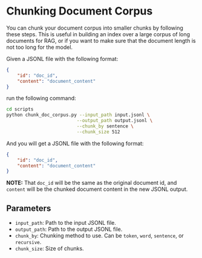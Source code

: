 # Chunking Document Corpus

You can chunk your document corpus into smaller chunks by following these steps. This is useful in building an index over a large corpus of long documents for RAG, or if you want to make sure that the document length is not too long for the model.

Given a JSONL file with the following format:

```json
{
    "id": "doc_id",
    "content": "document_content"
}
```

run the following command:

```bash
cd scripts
python chunk_doc_corpus.py --input_path input.jsonl \
                          --output_path output.jsonl \
                          --chunk_by sentence \
                          --chunk_size 512
```

And you will get a JSONL file with the following format:

```json
{
    "id": "doc_id",
    "content": "document_content"
}
```

**NOTE:** That `doc_id` will be the same as the original document id, and `content` will be the chunked document content in the new JSONL output.

## Parameters

- `input_path`: Path to the input JSONL file.
- `output_path`: Path to the output JSONL file.
- `chunk_by`: Chunking method to use. Can be `token`, `word`, `sentence`, or `recursive`.
- `chunk_size`: Size of chunks.
